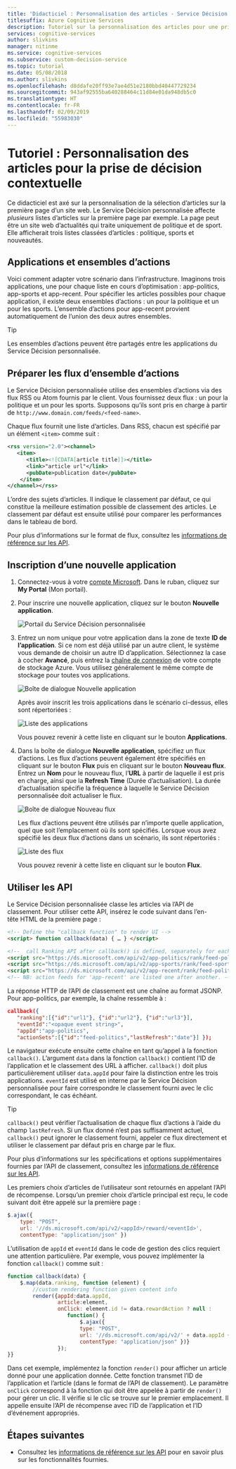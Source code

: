 ```yaml
---
title: 'Didacticiel : Personnalisation des articles - Service Décision personnalisée'
titlesuffix: Azure Cognitive Services
description: Tutoriel sur la personnalisation des articles pour une prise de décision contextuelle.
services: cognitive-services
author: slivkins
manager: nitinme
ms.service: cognitive-services
ms.subservice: custom-decision-service
ms.topic: tutorial
ms.date: 05/08/2018
ms.author: slivkins
ms.openlocfilehash: d8ddafe20ff93e7ae4d51e2180bbd40447729234
ms.sourcegitcommit: 943af92555ba640288464c11d84e01da948db5c0
ms.translationtype: HT
ms.contentlocale: fr-FR
ms.lasthandoff: 02/09/2019
ms.locfileid: "55983030"
---
```

# <a name="tutorial-article-personalization-for-contextual-decision-making"></a>Tutoriel : Personnalisation des articles pour la prise de décision contextuelle

Ce didacticiel est axé sur la personnalisation de la sélection d’articles sur la première page d’un site web. Le Service Décision personnalisée affecte *plusieurs* listes d’articles sur la première page par exemple. La page peut être un site web d’actualités qui traite uniquement de politique et de sport. Elle afficherait trois listes classées d’articles : politique, sports et nouveautés.

## <a name="applications-and-action-sets"></a>Applications et ensembles d’actions

Voici comment adapter votre scénario dans l’infrastructure. Imaginons trois applications, une pour chaque liste en cours d’optimisation : app-politics, app-sports et app-recent. Pour spécifier les articles possibles pour chaque application, il existe deux ensembles d’actions : un pour la politique et un pour les sports. L’ensemble d’actions pour app-recent provient automatiquement de l’union des deux autres ensembles.

> [!TIP]
> Les ensembles d’actions peuvent être partagés entre les applications du Service Décision personnalisée.

## <a name="prepare-action-set-feeds"></a>Préparer les flux d’ensemble d’actions

Le Service Décision personnalisée utilise des ensembles d’actions via des flux RSS ou Atom fournis par le client. Vous fournissez deux flux : un pour la politique et un pour les sports. Supposons qu’ils sont pris en charge à partir de `http://www.domain.com/feeds/<feed-name>`.

Chaque flux fournit une liste d’articles. Dans RSS, chacun est spécifié par un élément `<item>` comme suit :

```xml
<rss version="2.0"><channel>
   <item>
      <title><![CDATA[article title]]></title>
      <link>"article url"</link>
      <pubDate>publication date</pubDate>
    </item>
</channel></rss>
```

L’ordre des sujets d’articles. Il indique le classement par défaut, ce qui constitue la meilleure estimation possible de classement des articles. Le classement par défaut est ensuite utilisé pour comparer les performances dans le tableau de bord.

Pour plus d’informations sur le format de flux, consultez les [informations de référence sur les API](custom-decision-service-api-reference.md#action-set-api-customer-provided).

## <a name="register-a-new-app"></a>Inscription d’une nouvelle application

1. Connectez-vous à votre [compte Microsoft](https://portal.ds.microsoft.com/). Dans le ruban, cliquez sur **My Portal** (Mon portail).

2. Pour inscrire une nouvelle application, cliquez sur le bouton **Nouvelle application**.

    ![Portail du Service Décision personnalisée](./media/custom-decision-service-tutorial/portal.png)

3. Entrez un nom unique pour votre application dans la zone de texte **ID de l’application**. Si ce nom est déjà utilisé par un autre client, le système vous demande de choisir un autre ID d’application. Sélectionnez la case à cocher **Avancé**, puis entrez la [chaîne de connexion](../../storage/common/storage-configure-connection-string.md) de votre compte de stockage Azure. Vous utilisez généralement le même compte de stockage pour toutes vos applications.

    ![Boîte de dialogue Nouvelle application](./media/custom-decision-service-tutorial/new-app-dialog.png)

    Après avoir inscrit les trois applications dans le scénario ci-dessus, elles sont répertoriées :

    ![Liste des applications](./media/custom-decision-service-tutorial/apps.png)

    Vous pouvez revenir à cette liste en cliquant sur le bouton **Applications**.

4. Dans la boîte de dialogue **Nouvelle application**, spécifiez un flux d’actions. Les flux d’actions peuvent également être spécifiés en cliquant sur le bouton **Flux** puis en cliquant sur le bouton **Nouveau flux**. Entrez un **Nom** pour le nouveau flux, l’**URL** à partir de laquelle il est pris en charge, ainsi que la **Refresh Time** (Durée d’actualisation). La durée d’actualisation spécifie la fréquence à laquelle le Service Décision personnalisée doit actualiser le flux.

    ![Boîte de dialogue Nouveau flux](./media/custom-decision-service-tutorial/new-feed-dialog.png)

    Les flux d’actions peuvent être utilisés par n’importe quelle application, quel que soit l’emplacement où ils sont spécifiés. Lorsque vous avez spécifié les deux flux d’actions dans un scénario, ils sont répertoriés :

    ![Liste des flux](./media/custom-decision-service-tutorial/feeds.png)

    Vous pouvez revenir à cette liste en cliquant sur le bouton **Flux**.

## <a name="use-the-apis"></a>Utiliser les API

Le Service Décision personnalisée classe les articles via l’API de classement. Pour utiliser cette API, insérez le code suivant dans l’en-tête HTML de la première page :

```html
<!-- Define the "callback function" to render UI -->
<script> function callback(data) { … } </script>

<!--  call Ranking API after callback() is defined, separately for each app -->
<script src="https://ds.microsoft.com/api/v2/app-politics/rank/feed-politics" async></script>
<script src="https://ds.microsoft.com/api/v2/app-sports/rank/feed-sports" async></script>
<script src="https://ds.microsoft.com/api/v2/app-recent/rank/feed-politics/feed-sports" async></script>
<!-- NB: action feeds for 'app-recent' are listed one after another. -->
```

La réponse HTTP de l’API de classement est une chaîne au format JSONP. Pour app-politics, par exemple, la chaîne ressemble à :

```json
callback({
   "ranking":[{"id":"url1"}, {"id":"url2"}, {"id":"url3"}],
   "eventId":"<opaque event string>",
   "appId":"app-politics",
   "actionSets":[{"id":"feed-politics","lastRefresh":"date"}] });
```

Le navigateur exécute ensuite cette chaîne en tant qu’appel à la fonction `callback()`. L’argument `data` dans la fonction `callback()` contient l’ID de l’application et le classement des URL à afficher. `callback()` doit plus particulièrement utiliser `data.appId` pour faire la distinction entre les trois applications. `eventId` est utilisé en interne par le Service Décision personnalisée pour faire correspondre le classement fourni avec le clic correspondant, le cas échéant.

> [!TIP]
> `callback()` peut vérifier l’actualisation de chaque flux d’actions à l’aide du champ `lastRefresh`. Si un flux donné n’est pas suffisamment actuel, `callback()` peut ignorer le classement fourni, appeler ce flux directement et utiliser le classement par défaut pris en charge par le flux.

Pour plus d’informations sur les spécifications et options supplémentaires fournies par l’API de classement, consultez les [informations de référence sur les API](custom-decision-service-api-reference.md).

Les premiers choix d’articles de l’utilisateur sont retournés en appelant l’API de récompense. Lorsqu’un premier choix d’article principal est reçu, le code suivant doit être appelé sur la première page :

```javascript
$.ajax({
    type: "POST",
    url: '//ds.microsoft.com/api/v2/<appId>/reward/<eventId>',
    contentType: "application/json" })
```

L’utilisation de `appId` et `eventId` dans le code de gestion des clics requiert une attention particulière. Par exemple, vous pouvez implémenter la fonction `callback()` comme suit :

```javascript
function callback(data) {
    $.map(data.ranking, function (element) {
        //custom rendering function given content info
        render({appId:data.appId,
                article:element,
                onClick: element.id != data.rewardAction ? null :
                   function() {
                       $.ajax({
                       type: "POST",
                       url: '//ds.microsoft.com/api/v2/' + data.appId + '/reward/' + data.eventId,
                       contentType: "application/json" })}
                });
}}
```

Dans cet exemple, implémentez la fonction `render()` pour afficher un article donné pour une application donnée. Cette fonction transmet l’ID de l’application et l’article (dans le format de l’API de classement). Le paramètre `onClick` correspond à la fonction qui doit être appelée à partir de `render()` pour gérer un clic. Il vérifie si le clic se trouve sur le premier emplacement. Il appelle ensuite l’API de récompense avec l’ID de l’application et l’ID d’événement appropriés.

## <a name="next-steps"></a>Étapes suivantes

* Consultez les [informations de référence sur les API](custom-decision-service-api-reference.md) pour en savoir plus sur les fonctionnalités fournies.
